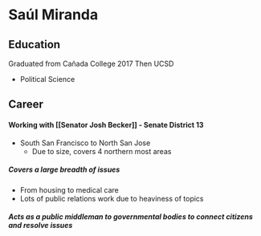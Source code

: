 # Saúl Miranda
## Education
Graduated from Cañada College 2017
Then UCSD
- Political Science

## Career
#### Working with [[Senator Josh Becker]] - Senate District 13
- South San Francisco to North San Jose
	- Due to size, covers 4 northern most areas
##### Covers a large breadth of issues
- From housing to medical care
- Lots of public relations work due to heaviness of topics
##### Acts as a public middleman to governmental bodies to connect citizens and resolve issues
